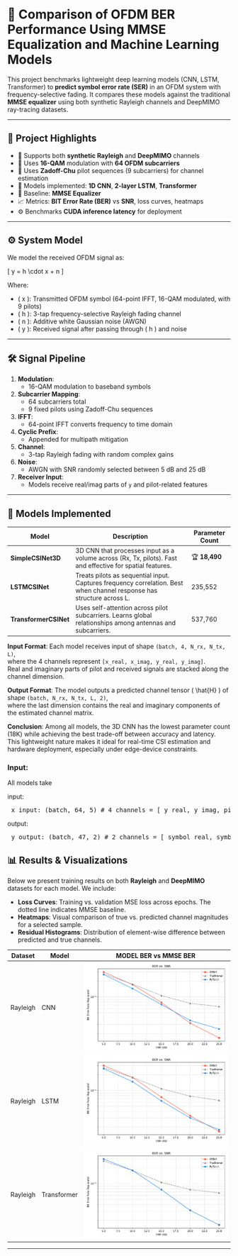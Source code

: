 # 📡 Comparison of OFDM BER Performance Using MMSE Equalization and Machine Learning Models

This project benchmarks lightweight deep learning models (CNN, LSTM, Transformer) to **predict symbol error rate (SER)** in an OFDM system with frequency-selective fading. It compares these models against the traditional **MMSE equalizer** using both synthetic Rayleigh channels and DeepMIMO ray-tracing datasets.

---

## 🧠 Project Highlights

- 📶 Supports both **synthetic Rayleigh** and **DeepMIMO** channels
- 📐 Uses **16-QAM** modulation with **64 OFDM subcarriers**
- 📌 Uses **Zadoff-Chu** pilot sequences (9 subcarriers) for channel estimation
- 🤖 Models implemented: **1D CNN**, **2-layer LSTM**, **Transformer**
- 🧪 Baseline: **MMSE Equalizer**
- 📈 Metrics: **BIT Error Rate (BER)** vs **SNR**, loss curves, heatmaps
- ⚙️ Benchmarks **CUDA inference latency** for deployment

---

## ⚙️ System Model

We model the received OFDM signal as:

\[
y = h \cdot x + n
\]

Where:
- \( x \): Transmitted OFDM symbol (64-point IFFT, 16-QAM modulated, with 9 pilots)
- \( h \): 3-tap frequency-selective Rayleigh fading channel
- \( n \): Additive white Gaussian noise (AWGN)
- \( y \): Received signal after passing through \( h \) and noise

---

## 🛠 Signal Pipeline

1. **Modulation**:
    - 16-QAM modulation to baseband symbols
2. **Subcarrier Mapping**:
    - 64 subcarriers total
    - 9 fixed pilots using Zadoff-Chu sequences
3. **IFFT**:
    - 64-point IFFT converts frequency to time domain
4. **Cyclic Prefix**:
    - Appended for multipath mitigation
5. **Channel**:
    - 3-tap Rayleigh fading with random complex gains
6. **Noise**:
    - AWGN with SNR randomly selected between 5 dB and 25 dB
7. **Receiver Input**:
    - Models receive real/imag parts of `y` and pilot-related features


---

## 🧠 Models Implemented

| Model             | Description                                                                                     | Parameter Count      |
|------------------|-------------------------------------------------------------------------------------------------|-----------------------|
| **SimpleCSINet3D**       | 3D CNN that processes input as a volume across (Rx, Tx, pilots). Fast and effective for spatial features. | 🏆 **18,490**          |
| **LSTMCSINet**           | Treats pilots as sequential input. Captures frequency correlation. Best when channel response has structure across L. | 235,552               |
| **TransformerCSINet**    | Uses self-attention across pilot subcarriers. Learns global relationships among antennas and subcarriers. | 537,760               |

**Input Format**: Each model receives input of shape `(batch, 4, N_rx, N_tx, L)`,  
where the 4 channels represent `[x_real, x_imag, y_real, y_imag]`.  
Real and imaginary parts of pilot and received signals are stacked along the channel dimension.

**Output Format**: The model outputs a predicted channel tensor \( \hat{H} \) of shape `(batch, N_rx, N_tx, L, 2)`,  
where the last dimension contains the real and imaginary components of the estimated channel matrix.

**Conclusion**: Among all models, the 3D CNN has the lowest parameter count (18K) while achieving the best trade-off between accuracy and latency.  
This lightweight nature makes it ideal for real-time CSI estimation and hardware deployment, especially under edge-device constraints.
### Input:

All models take 

input:
<pre> x_input: (batch, 64, 5) # 4 channels = [ y_real, y_imag, pilot_mask, pilot_real_value  , pilot_img_value ]  </pre> 

output:
<pre> y_output: (batch, 47, 2) # 2 channels = [ symbol_real, symbol_imag ]  </pre>




## 📊 Results & Visualizations

Below we present training results on both **Rayleigh** and **DeepMIMO** datasets for each model. We include:

- **Loss Curves**: Training vs. validation MSE loss across epochs. The dotted line indicates MMSE baseline.  
- **Heatmaps**: Visual comparison of true vs. predicted channel magnitudes for a selected sample.  
- **Residual Histograms**: Distribution of element-wise difference between predicted and true channels.

| Dataset   | Model       | MODEL BER vs MMSE BER                        |                  
|-----------|-------------|----------------------------------------------|
| Rayleigh  | CNN               | ![](results/ber_comparison_cnn.png)    | 
| Rayleigh  | LSTM        |  ![](results/ber_comparison_lstm.png)       | 
| Rayleigh  | Transformer |![](results/ber_comparison_transfomer.png)   | 


---
